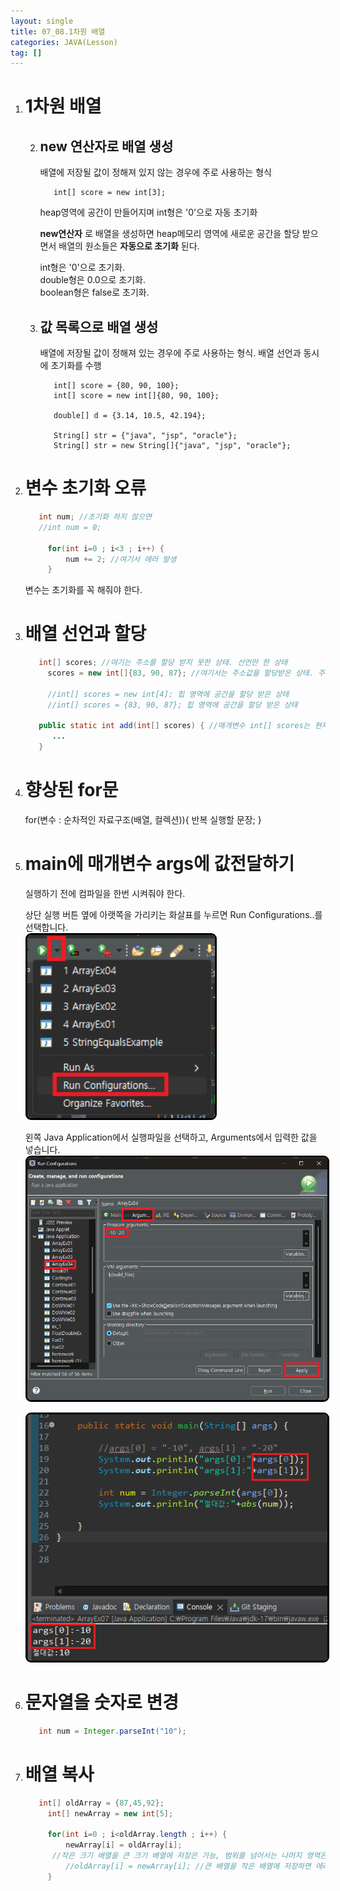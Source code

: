 ```yaml
---
layout: single
title: 07_08.1차원 배열
categories: JAVA(Lesson)
tag: []
---
```


1. # 1차원 배열

   2. ## new 연산자로 배열 생성   
      배열에 저장될 값이 정해져 있지 않는 경우에 주로 사용하는 형식   
      ```
         int[] score = new int[3];
      ```   
      heap영역에 공간이 만들어지며 int형은 '0'으로 자동 초기화   

      __new연산자__ 로 배열을 생성하면 heap메모리 영역에 새로운 공간을 할당 받으면서 배열의 원소들은 __자동으로 초기화__ 된다.   

      int형은 '0'으로 초기화.   
      double형은 0.0으로 초기화.   
      boolean형은 false로 초기화.   

   2. ## 값 목록으로 배열 생성   
      배열에 저장될 값이 정해져 있는 경우에 주로 사용하는 형식. 배열 선언과 동시에 초기화를 수행   
      ```
         int[] score = {80, 90, 100};
         int[] score = new int[]{80, 90, 100};

         double[] d = {3.14, 10.5, 42.194};

         String[] str = {"java", "jsp", "oracle"};
         String[] str = new String[]{"java", "jsp", "oracle"};
      ```   

1. # 변수 초기화 오류
   ```java   
      int num; //초기화 하지 않으면
      //int num = 0;
      
		for(int i=0 ; i<3 ; i++) {
			num += 2; //여기서 에러 발생
		}
   ```   
   변수는 초기화를 꼭 해줘야 한다.

1. # 배열 선언과 할당
   ```java
      int[] scores; //여기는 주소를 할당 받지 못한 상태. 선언만 한 상태
		scores = new int[]{83, 90, 87}; //여기서는 주소값을 할당받은 상태. 주소값은 new연산자를 사용하던지 초기화를 할 때 사용됨
		
		//int[] scores = new int[4]; 힙 영역에 공간을 할당 받은 상태
		//int[] scores = {83, 90, 87}; 힙 영역에 공간을 할당 받은 상태
		
      public static int add(int[] scores) { //매개변수 int[] scores는 현재 아무런 주소도 갖지 못하고 있는 상태. 현재는 value값
         ...
      }
   ```   

1. # 향상된 for문
   for(변수 : 순차적인 자료구조(배열, 컬렉션)){
      반복 실행할 문장;
   }

1. # main에 매개변수 args에 값전달하기
   실행하기 전에 컴파일을 한번 시켜줘야 한다.   

   상단 실행 버튼 옆에 아랫쪽을 가리키는 화살표를 누르면 Run Configurations..를 선택합니다.   
   <img src="../../../imgs/LESSON/JAVA(Lesson)/main_args_input1.png" style="border:3px solid black;border-radius:9px;width:300px">   

   왼쪽 Java Application에서 실행파일을 선택하고, Arguments에서 입력한 값을 넣습니다.   
   <img src="../../../imgs/LESSON/JAVA(Lesson)/main_args_input2.png" style="border:3px solid black;border-radius:9px;width:700px">   

   <img src="../../../imgs/LESSON/JAVA(Lesson)/main_args_input3.png" style="border:3px solid black;border-radius:9px;width:600px">   

1. # 문자열을 숫자로 변경
   ```java
      int num = Integer.parseInt("10");
   ```   

1. # 배열 복사
   ```java
      int[] oldArray = {87,45,92};
		int[] newArray = new int[5]; 
		
		for(int i=0 ; i<oldArray.length ; i++) {
			newArray[i] = oldArray[i]; 
         //작은 크기 배열을 큰 크기 배열에 저장은 가능, 범위를 넘어서는 나머지 영역은 0으로 초기화 
			//oldArray[i] = newArray[i]; //큰 배열을 작은 배열에 저장하면 에러 발생 
		}
   ```   
   

